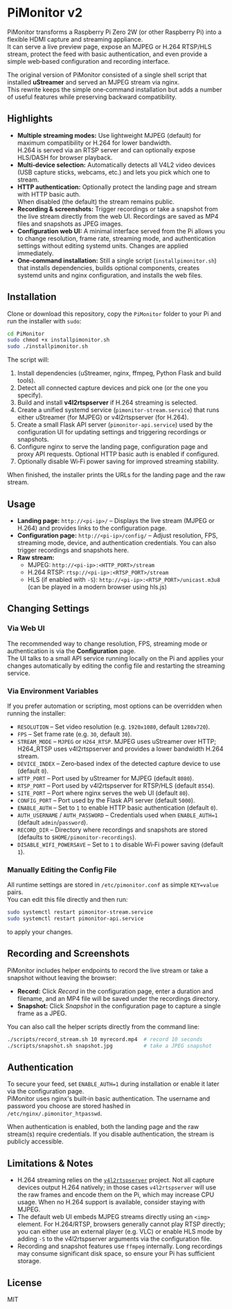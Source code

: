 # PiMonitor v2

PiMonitor transforms a Raspberry Pi Zero 2W (or other Raspberry Pi) into a flexible HDMI capture and streaming appliance.  
It can serve a live preview page, expose an MJPEG or H.264 RTSP/HLS stream, protect the feed with basic authentication, and even provide a simple web‑based configuration and recording interface.

The original version of PiMonitor consisted of a single shell script that installed **uStreamer** and served an MJPEG stream via nginx.  
This rewrite keeps the simple one‑command installation but adds a number of useful features while preserving backward compatibility.

## Highlights

* **Multiple streaming modes:** Use lightweight MJPEG (default) for maximum compatibility or H.264 for lower bandwidth.  
  H.264 is served via an RTSP server and can optionally expose HLS/DASH for browser playback.
* **Multi‑device selection:** Automatically detects all V4L2 video devices (USB capture sticks, webcams, etc.) and lets you pick which one to stream.
* **HTTP authentication:** Optionally protect the landing page and stream with HTTP basic auth.  
  When disabled (the default) the stream remains public.
* **Recording & screenshots:** Trigger recordings or take a snapshot from the live stream directly from the web UI.  Recordings are saved as MP4 files and snapshots as JPEG images.
* **Configuration web UI:** A minimal interface served from the Pi allows you to change resolution, frame rate, streaming mode, and authentication settings without editing systemd units.  Changes are applied immediately.
* **One‑command installation:** Still a single script (`installpimonitor.sh`) that installs dependencies, builds optional components, creates systemd units and nginx configuration, and installs the web files.

## Installation

Clone or download this repository, copy the `PiMonitor` folder to your Pi and run the installer with `sudo`:

```bash
cd PiMonitor
sudo chmod +x installpimonitor.sh
sudo ./installpimonitor.sh
```

The script will:

1. Install dependencies (uStreamer, nginx, ffmpeg, Python Flask and build tools).
2. Detect all connected capture devices and pick one (or the one you specify).
3. Build and install **v4l2rtspserver** if H.264 streaming is selected.
4. Create a unified systemd service (`pimonitor‑stream.service`) that runs either uStreamer (for MJPEG) or v4l2rtspserver (for H.264).
5. Create a small Flask API server (`pimonitor-api.service`) used by the configuration UI for updating settings and triggering recordings or snapshots.
6. Configure nginx to serve the landing page, configuration page and proxy API requests.  Optional HTTP basic auth is enabled if configured.
7. Optionally disable Wi‑Fi power saving for improved streaming stability.

When finished, the installer prints the URLs for the landing page and the raw stream.

## Usage

* **Landing page:** `http://<pi-ip>/` – Displays the live stream (MJPEG or H.264) and provides links to the configuration page.
* **Configuration page:** `http://<pi-ip>/config/` – Adjust resolution, FPS, streaming mode, device, and authentication credentials.  You can also trigger recordings and snapshots here.
* **Raw stream:**
  * MJPEG: `http://<pi-ip>:<HTTP_PORT>/stream`
  * H.264 RTSP: `rtsp://<pi-ip>:<RTSP_PORT>/stream`
  * HLS (if enabled with `-S`): `http://<pi-ip>:<RTSP_PORT>/unicast.m3u8` (can be played in a modern browser using hls.js)

## Changing Settings

### Via Web UI

The recommended way to change resolution, FPS, streaming mode or authentication is via the **Configuration** page.  
The UI talks to a small API service running locally on the Pi and applies your changes automatically by editing the config file and restarting the streaming service.

### Via Environment Variables

If you prefer automation or scripting, most options can be overridden when running the installer:

* `RESOLUTION` – Set video resolution (e.g. `1920x1080`, default `1280x720`).
* `FPS` – Set frame rate (e.g. `30`, default `30`).
* `STREAM_MODE` – `MJPEG` or `H264_RTSP`.  MJPEG uses uStreamer over HTTP; H264_RTSP uses v4l2rtspserver and provides a lower bandwidth H.264 stream.
* `DEVICE_INDEX` – Zero‑based index of the detected capture device to use (default `0`).
* `HTTP_PORT` – Port used by uStreamer for MJPEG (default `8080`).
* `RTSP_PORT` – Port used by v4l2rtspserver for RTSP/HLS (default `8554`).
* `SITE_PORT` – Port where nginx serves the web UI (default `80`).
* `CONFIG_PORT` – Port used by the Flask API server (default `5000`).
* `ENABLE_AUTH` – Set to `1` to enable HTTP basic authentication (default `0`).
* `AUTH_USERNAME` / `AUTH_PASSWORD` – Credentials used when `ENABLE_AUTH=1` (default `admin`/`password`).
* `RECORD_DIR` – Directory where recordings and snapshots are stored (defaults to `$HOME/pimonitor-recordings`).
* `DISABLE_WIFI_POWERSAVE` – Set to `1` to disable Wi‑Fi power saving (default `1`).

### Manually Editing the Config File

All runtime settings are stored in `/etc/pimonitor.conf` as simple `KEY=value` pairs.  
You can edit this file directly and then run:

```bash
sudo systemctl restart pimonitor-stream.service
sudo systemctl restart pimonitor-api.service
```

to apply your changes.

## Recording and Screenshots

PiMonitor includes helper endpoints to record the live stream or take a snapshot without leaving the browser:

* **Record:** Click *Record* in the configuration page, enter a duration and filename, and an MP4 file will be saved under the recordings directory.
* **Snapshot:** Click *Snapshot* in the configuration page to capture a single frame as a JPEG.

You can also call the helper scripts directly from the command line:

```bash
./scripts/record_stream.sh 10 myrecord.mp4  # record 10 seconds
./scripts/snapshot.sh snapshot.jpg          # take a JPEG snapshot
```

## Authentication

To secure your feed, set `ENABLE_AUTH=1` during installation or enable it later via the configuration page.  
PiMonitor uses nginx's built‑in basic authentication.  The username and password you choose are stored hashed in `/etc/nginx/.pimonitor_htpasswd`.

When authentication is enabled, both the landing page and the raw stream(s) require credentials.  If you disable authentication, the stream is publicly accessible.

## Limitations & Notes

* H.264 streaming relies on the [`v4l2rtspserver`](https://github.com/mpromonet/v4l2rtspserver) project.  Not all capture devices output H.264 natively; in those cases `v4l2rtspserver` will use the raw frames and encode them on the Pi, which may increase CPU usage.  When no H.264 support is available, consider staying with MJPEG.
* The default web UI embeds MJPEG streams directly using an `<img>` element.  For H.264/RTSP, browsers generally cannot play RTSP directly; you can either use an external player (e.g. VLC) or enable HLS mode by adding `-S` to the v4l2rtspserver arguments via the configuration file.
* Recording and snapshot features use `ffmpeg` internally.  Long recordings may consume significant disk space, so ensure your Pi has sufficient storage.

## License

MIT